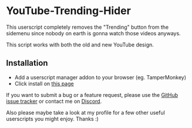 # YouTube-Trending-Hider
This userscript completely removes the "Trending" button from the sidemenu since nobody on earth is gonna watch those videos anyways.

This script works with both the old and new YouTube design.

## Installation
- Add a userscript manager addon to your browser (eg. TamperMonkey)
- Click install on [this page](https://greasyfork.org/de/scripts/375595-youtube-trending-hider)

If you want to submit a bug or a feature request, please use the [GitHub issue tracker](https://github.com/Sv443/YouTube-Trending-Hider/issues) or contact me on [Discord](https://discordapp.com/users/415597358752071693).

Also please maybe take a look at my profile for a few other useful userscripts you might enjoy. Thanks :)
